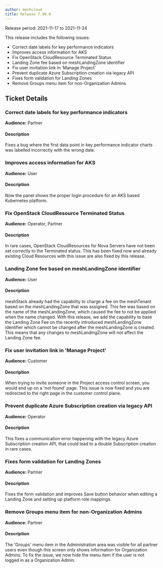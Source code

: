 ```yaml
---
author: meshcloud
title: Release 7.99.0
---
```


Release period: 2021-11-17 to 2021-11-24

This release includes the following issues:
* Correct date labels for key performance indicators
* Improves access information for AKS
* Fix OpenStack CloudResource Terminated Status
* Landing Zone fee based on meshLandingZone identifier
* Fix user invitation link in 'Manage Project'
* Prevent duplicate Azure Subscription creation via legacy API
* Fixes form validation for Landing Zones
* Remove Groups menu item for non-Organization Admins
<!--truncate-->

## Ticket Details
### Correct date labels for key performance indicators
**Audience:** Partner<br>

#### Description
Fixes a bug where the first data point in key performance indicator charts was labelled incorrectly with the wrong date.

### Improves access information for AKS
**Audience:** User<br>

#### Description
Now the panel shows the proper login procedure for an AKS based Kubernetes platform.

### Fix OpenStack CloudResource Terminated Status
**Audience:** Operator, Partner<br>

#### Description
In rare cases, OpenStack CloudResources for Nova Servers have not been set correctly to the Terminated status.
This has been fixed now and already existing Cloud Resources with this issue are also fixed by this release.

### Landing Zone fee based on meshLandingZone identifier
**Audience:** User<br>

#### Description
meshStack already had the capability to charge a fee on the meshTenant based on the meshLandingZone that was assigned.
This fee was based on the name of the meshLandingZone, which caused the fee to not be applied when the name changed.
With this release, we add the capability to base the Landing Zone Fee on the recently introduced meshLandingZone
identifier which cannot be changed after the meshLandingZone is created. This means that any changes to meshLandingZone
will not affect the Landing Zone fee.

### Fix user invitation link in 'Manage Project'
**Audience:** Customer<br>

#### Description
When trying to invite someone in the Project access control screen, you would end up on a 'not found' page. This issue is now fixed and you are redirected to the right page in the customer control plane.

### Prevent duplicate Azure Subscription creation via legacy API
**Audience:** Operator<br>

#### Description
This fixes a communication error happening with the legacy Azure Subscription creation API,
that could lead to a double Subscription creation in rare cases.

### Fixes form validation for Landing Zones
**Audience:** Partner<br>

#### Description
Fixes the form validation and improves Save button behavior when editing a 
Landing Zone and setting up platform role mappings.

### Remove Groups menu item for non-Organization Admins
**Audience:** Partner<br>

#### Description
The 'Groups' menu item in the Administration area was visible for all partner users even though this screen
only shows information for Organization Admins. To fix the issue, we now hide the menu item
if the user is not logged in as a Organization Admin.

